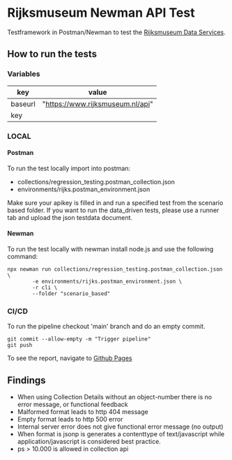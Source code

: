 # Rijksmuseum Newman API Test

Testframework in Postman/Newman to test the [Rijksmuseum Data Services](https://data.rijksmuseum.nl/docs/).

## How to run the tests ##

### Variables ###

| key      | value                            |
|----------|----------------------------------|
| baseurl  | "https://www.rijksmuseum.nl/api" |
| key      |                                  |


### LOCAL ### 

#### Postman ####

To run the test locally import into postman:
 - collections/regression_testing.postman_collection.json 
 - environments/rijks.postman_environment.json

Make sure your apikey is filled in and run a specified test from the scenario based folder. If you want to run the data_driven tests, please use a runner tab and upload the json testdata document. 

#### Newman #### 

To run the test locally with newman install node.js and use the following command:
```	  
npx newman run collections/regression_testing.postman_collection.json \
	    -e environments/rijks.postman_environment.json \
	    -r cli \
	    --folder "scenario_based"
```


### CI/CD ###

To run the pipeline checkout 'main' branch and do an empty commit.
```
git commit --allow-empty -m "Trigger pipeline"
git push
```
To see the report, navigate to [Github Pages](https://alebr001.github.io/rijksmuseum_api_assessment_pm/)


## Findings ##

* When using Collection Details without an object-number there is no error message, or functional feedback
* Malformed format leads to http 404 message
* Empty format leads to http 500 error
* Internal server error does not give functional error message (no output)
* When format is jsonp is generates a contenttype of text/javascript while application/javascript is considered best practice. 
* ps > 10.000  is allowed in collection api
